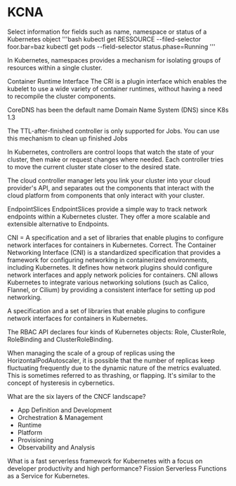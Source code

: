 
# KCNA

Select information for fields such as name, namespace or status of a Kubernetes object
'''bash
kubectl get RESSOURCE --filed-selector foor.bar=baz
kubectl get pods --field-selector status.phase=Running
'''

In Kubernetes, namespaces provides a mechanism for isolating groups of resources within a single cluster.

Container Runtime Interface 
The CRI is a plugin interface which enables the kubelet to use a wide variety of container runtimes, without having a need to recompile the cluster components.

CoreDNS has been the default name Domain Name System (DNS) since K8s 1.3

The TTL-after-finished controller is only supported for Jobs. You can use this mechanism to clean up finished Jobs

In Kubernetes, controllers are control loops that watch the state of your cluster, then make or request changes where needed. Each controller tries to move the current cluster state closer to the desired state.

The cloud controller manager lets you link your cluster into your cloud provider's API, and separates out the components that interact with the cloud platform from components that only interact with your cluster.

EndpointSlices
EndpointSlices provide a simple way to track network endpoints within a Kubernetes cluster. They offer a more scalable and extensible alternative to Endpoints.

CNI = A specification and a set of libraries that enable plugins to configure network interfaces for containers in Kubernetes.
Correct. The Container Networking Interface (CNI) is a standardized specification that provides a framework for configuring networking in containerized environments, including Kubernetes. It defines how network plugins should configure network interfaces and apply network policies for containers. CNI allows Kubernetes to integrate various networking solutions (such as Calico, Flannel, or Cilium) by providing a consistent interface for setting up pod networking.

A specification and a set of libraries that enable plugins to configure network interfaces for containers in Kubernetes.

The RBAC API declares four kinds of Kubernetes objects: Role, ClusterRole, RoleBinding and ClusterRoleBinding.

When managing the scale of a group of replicas using the HorizontalPodAutoscaler, it is possible that the number of replicas keep fluctuating frequently due to the dynamic nature of the metrics evaluated. This is sometimes referred to as thrashing, or flapping. It's similar to the concept of hysteresis in cybernetics.

What are the six layers of the CNCF landscape?
- App Definition and Development
- Orchestration & Management
- Runtime
- Platform
- Provisioning
- Observability and Analysis

What is a fast serverless framework for Kubernetes with a focus on developer productivity and high performance?
Fission
Serverless Functions as a Service for Kubernetes.

